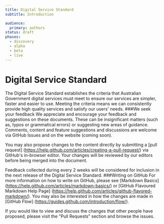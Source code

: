 ```yaml
---
title: Digital Service Standard
subtitle: Introduction 

audience:
  primary: authors
status: draft
phases:
  - discovery
  - alpha
  - beta
  - live
---
```

# Digital Service Standard
The Digital Service Standard establishes the criteria that Australian Government digital services must meet to ensure our services are simpler, faster and easier to use. Meeting the criteria means we can consistently provide high quality services and satisfy our users' needs.
###We seek your feedback
We appreciate and encourage your feedback and suggestions on these documents. These can be insignificant matters (such as, typos or grammatical errors) or suggesting new areas of guidance. Comments, content and feature suggestions and discussions are welcome via GitHub Issues and on the website (coming soon). 

You may also propose changes to the content directly by submitting a [pull request] (https://help.github.com/articles/creating-a-pull-request/) via GitHub's in-browser editor. Your changes will be reviewed by our editors before being merged into the document. 

Feedback collected during every 2 weeks will be considered for inclusion in the next release of the Digital Service Standard.
###Writing on GitHub
For more information on how to write on GitHub, please see [Markdown Basics] (https://help.github.com/articles/markdown-basics/) or [GitHub Flavoured Markdown Help Page] (https://help.github.com/articles/github-flavored-markdown/). You may also be interested in how the changes are made in [GitHub Flow] (https://guides.github.com/introduction/flow/). 

If you would like to view and discuss the changes that other people have proposed, please visit the "Pull Requests" section and browse the issues.


